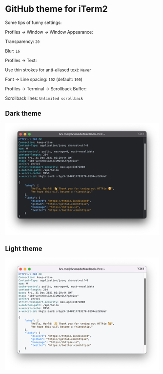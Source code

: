 # GitHub theme for iTerm2

Some tips of funny settings:

Profiles -> Window -> Window Appearance:

Transparency: `20`

Blur: `16`

Profiles -> Text:

Use thin strokes for anti-aliased text: `Never`

Font -> Line spacing: `102` (default: `100`)

Profiles -> Terminal -> Scrollback Buffer:

Scrollback lines: `Unlimited scrollback`

## Dark theme

![](dark.png)

## Light theme

![](light.png)
